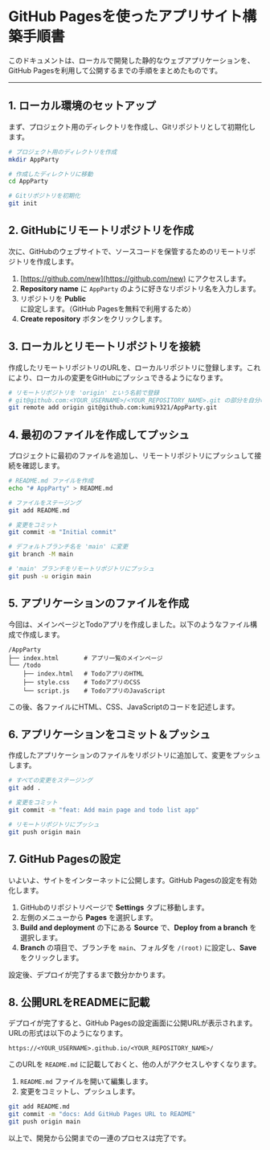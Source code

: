 # GitHub Pagesを使ったアプリサイト構築手順書

このドキュメントは、ローカルで開発した静的なウェブアプリケーションを、GitHub Pagesを利用して公開するまでの手順をまとめたものです。

---

## 1. ローカル環境のセットアップ

まず、プロジェクト用のディレクトリを作成し、Gitリポジトリとして初期化します。

```bash
# プロジェクト用のディレクトリを作成
mkdir AppParty

# 作成したディレクトリに移動
cd AppParty

# Gitリポジトリを初期化
git init
```

## 2. GitHubにリモートリポジトリを作成

次に、GitHubのウェブサイトで、ソースコードを保管するためのリモートリポジトリを作成します。

1.  [https://github.com/new](https://github.com/new) にアクセスします。
2.  **Repository name** に `AppParty` のように好きなリポジトリ名を入力します。
3.  リポジトリを **Public** に設定します。（GitHub Pagesを無料で利用するため）
4.  **Create repository** ボタンをクリックします。

## 3. ローカルとリモートリポジトリを接続

作成したリモートリポジトリのURLを、ローカルリポジトリに登録します。これにより、ローカルの変更をGitHubにプッシュできるようになります。

```bash
# リモートリポジトリを 'origin' という名前で登録
# git@github.com:<YOUR_USERNAME>/<YOUR_REPOSITORY_NAME>.git の部分を自分のものに置き換える
git remote add origin git@github.com:kumi9321/AppParty.git
```

## 4. 最初のファイルを作成してプッシュ

プロジェクトに最初のファイルを追加し、リモートリポジトリにプッシュして接続を確認します。

```bash
# README.md ファイルを作成
echo "# AppParty" > README.md

# ファイルをステージング
git add README.md

# 変更をコミット
git commit -m "Initial commit"

# デフォルトブランチ名を 'main' に変更
git branch -M main

# 'main' ブランチをリモートリポジトリにプッシュ
git push -u origin main
```

## 5. アプリケーションのファイルを作成

今回は、メインページとTodoアプリを作成しました。以下のようなファイル構成で作成します。

```
/AppParty
├── index.html       # アプリ一覧のメインページ
└── /todo
    ├── index.html   # TodoアプリのHTML
    ├── style.css    # TodoアプリのCSS
    └── script.js    # TodoアプリのJavaScript
```

この後、各ファイルにHTML、CSS、JavaScriptのコードを記述します。

## 6. アプリケーションをコミット＆プッシュ

作成したアプリケーションのファイルをリポジトリに追加して、変更をプッシュします。

```bash
# すべての変更をステージング
git add .

# 変更をコミット
git commit -m "feat: Add main page and todo list app"

# リモートリポジトリにプッシュ
git push origin main
```

## 7. GitHub Pagesの設定

いよいよ、サイトをインターネットに公開します。GitHub Pagesの設定を有効化します。

1.  GitHubのリポジトリページで **Settings** タブに移動します。
2.  左側のメニューから **Pages** を選択します。
3.  **Build and deployment** の下にある **Source** で、**Deploy from a branch** を選択します。
4.  **Branch** の項目で、ブランチを `main`、フォルダを `/(root)` に設定し、**Save** をクリックします。

設定後、デプロイが完了するまで数分かかります。

## 8. 公開URLをREADMEに記載

デプロイが完了すると、GitHub Pagesの設定画面に公開URLが表示されます。URLの形式は以下のようになります。

`https://<YOUR_USERNAME>.github.io/<YOUR_REPOSITORY_NAME>/`

このURLを `README.md` に記載しておくと、他の人がアクセスしやすくなります。

1.  `README.md` ファイルを開いて編集します。
2.  変更をコミットし、プッシュします。

```bash
git add README.md
git commit -m "docs: Add GitHub Pages URL to README"
git push origin main
```

以上で、開発から公開までの一連のプロセスは完了です。
